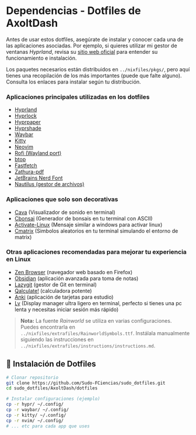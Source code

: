 # Dependencias - Dotfiles de AxoltDash

Antes de usar estos dotfiles, asegúrate de instalar y conocer cada una de las aplicaciones asociadas. Por ejemplo, si quieres utilizar mi gestor de ventanas *Hyprland*, revisa su [sitio web oficial](https://hypr.land/) para entender su funcionamiento e instalación.

Los paquetes necesarios están distribuidos en `../nixfiles/pkgs/`, pero aquí tienes una recopilación de los más importantes (puede que falte alguno). Consulta los enlaces para instalar según tu distribución.

### Aplicaciones principales utilizadas en los dotfiles

- [Hyprland](https://hypr.land/)
- [Hyprlock](https://github.com/hyprwm/hyprlock/)
- [Hyprpaper](https://wiki.hypr.land/Hypr-Ecosystem/hyprpaper/)
- [Hyprshade](https://github.com/loqusion/hyprshade)
- [Waybar](https://github.com/Alexays/Waybar)
- [Kitty](https://sw.kovidgoyal.net/kitty/)
- [Neovim](https://neovim.io/)
- [Rofi (Wayland port)](https://github.com/lbonn/rofi)
- [btop](https://github.com/aristocratos/btop)
- [Fastfetch](https://github.com/fastfetch-cli/fastfetch)
- [Zathura-pdf](https://pwmt.org/projects/zathura/)
- [JetBrains Nerd Font](https://www.nerdfonts.com/font-downloads)
- [Nautilus (gestor de archivos)](https://apps.gnome.org/Nautilus/)

### Aplicaciones que solo son decorativas

- [Cava](https://github.com/karlstav/cava) (Visualizador de sonido en terminal)
- [Cbonsai](https://gitlab.com/jallbrit/cbonsai) (Generador de bonsais en tu terminal con ASCII) 
- [Activate-Linux](https://github.com/MrGlockenspiel/activate-linux) (Mensaje similar a windows para activar linux)
- [Cmatrix](https://github.com/abishekvashok/cmatrix) (Simbolos aleatorios en tu terminal simulando el entorno de matrix)

### Otras aplicaciones recomendadas para mejorar tu experiencia en Linux

- [Zen Browser](https://zen-browser.app/) (navegador web basado en Firefox)
- [Obsidian](https://obsidian.md/) (aplicación avanzada para toma de notas)
- [Lazygit](https://github.com/jesseduffield/lazygit) (gestor de Git en terminal)
- [Qalculate!](https://qalculate.github.io/) (calculadora potente)
- [Anki](https://apps.ankiweb.net/) (aplicación de tarjetas para estudio)
- [Ly](https://github.com/fairyglade/ly) (Display manager ultra ligero en terminal, perfecto si tienes una pc lenta y necesitas iniciar sesión más rápido)

> **Nota:** La fuente *Rainworld* se utiliza en varias configuraciones. Puedes encontrarla en `../nixfiles/extrafiles/RainworldSymbols.ttf`. Instálala manualmente siguiendo las instrucciones en `../nixfiles/extrafiles/instructions/instructions.md`.

## 🔧 Instalación de Dotfiles

```bash
# Clonar repositorio
git clone https://github.com/Sudo-FCiencias/sudo_dotfiles.git
cd sudo_dotfiles/AxoltDash/dotfiles

# Instalar configuraciones (ejemplo)
cp -r hypr/ ~/.config/
cp -r waybar/ ~/.config/
cp -r kitty/ ~/.config/
cp -r nvim/ ~/.config/
# ... etc para cada app que uses
```
